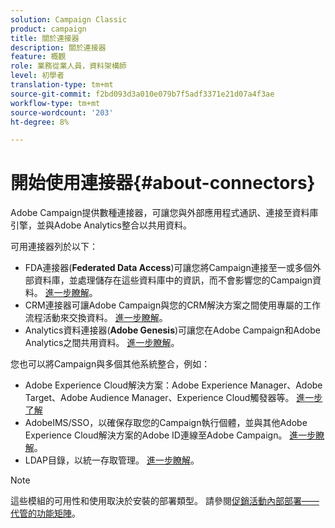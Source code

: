 ```yaml
---
solution: Campaign Classic
product: campaign
title: 關於連接器
description: 關於連接器
feature: 概觀
role: 業務從業人員，資料架構師
level: 初學者
translation-type: tm+mt
source-git-commit: f2bd093d3a010e079b7f5adf3371e21d07a4f3ae
workflow-type: tm+mt
source-wordcount: '203'
ht-degree: 8%

---
```



# 開始使用連接器{#about-connectors}

Adobe Campaign提供數種連接器，可讓您與外部應用程式通訊、連接至資料庫引擎，並與Adobe Analytics整合以共用資料。

可用連接器列於以下：

* FDA連接器(**Federated Data Access**)可讓您將Campaign連接至一或多個外部資料庫，並處理儲存在這些資料庫中的資訊，而不會影響您的Campaign資料。 [進一步瞭解](../../installation/using/about-fda.md)。
* CRM連接器可讓Adobe Campaign與您的CRM解決方案之間使用專屬的工作流程活動來交換資料。 [進一步瞭解](../../platform/using/crm-connectors.md)。
* Analytics資料連接器(**Adobe Genesis**)可讓您在Adobe Campaign和Adobe Analytics之間共用資料。 [進一步瞭解](../../platform/using/adobe-analytics-data-connector.md)。

您也可以將Campaign與多個其他系統整合，例如：

* Adobe Experience Cloud解決方案：Adobe Experience Manager、Adobe Target、Adobe Audience Manager、Experience Cloud觸發器等。 [進一步了解](../../integrations/using/about-campaign-integrations.md)
* AdobeIMS/SSO，以確保存取您的Campaign執行個體，並與其他Adobe Experience Cloud解決方案的Adobe ID連線至Adobe Campaign。 [進一步瞭解](../../integrations/using/about-adobe-id.md)。
* LDAP目錄，以統一存取管理。 [進一步瞭解](../../installation/using/connecting-through-ldap.md)。

>[!NOTE]
>
>這些模組的可用性和使用取決於安裝的部署類型。 請參閱[促銷活動內部部署——代管的功能矩陣](../../installation/using/capability-matrix.md)。

